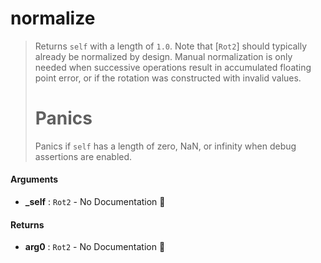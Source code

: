 # normalize

>  Returns `self` with a length of `1.0`.
>  Note that [`Rot2`] should typically already be normalized by design.
>  Manual normalization is only needed when successive operations result in
>  accumulated floating point error, or if the rotation was constructed
>  with invalid values.
>  # Panics
>  Panics if `self` has a length of zero, NaN, or infinity when debug assertions are enabled.

#### Arguments

- **\_self** : `Rot2` \- No Documentation 🚧

#### Returns

- **arg0** : `Rot2` \- No Documentation 🚧